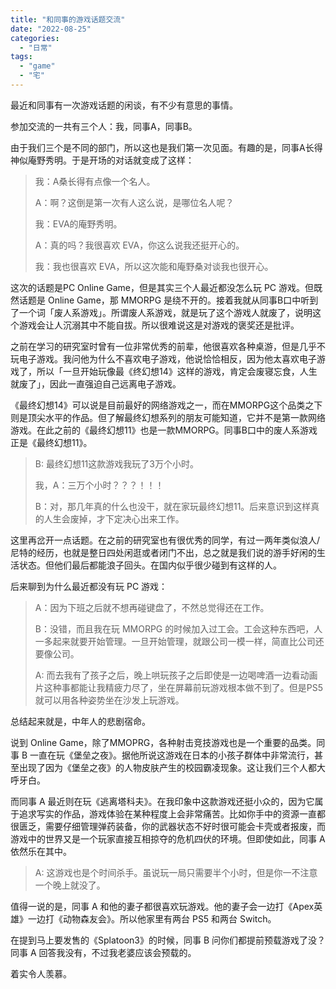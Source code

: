 ```yaml
---
title: "和同事的游戏话题交流"
date: "2022-08-25"
categories: 
  - "日常"
tags: 
  - "game"
  - "宅"
---
```


最近和同事有一次游戏话题的闲谈，有不少有意思的事情。

参加交流的一共有三个人：我，同事A，同事B。

由于我们三个是不同的部门，所以这也是我们第一次见面。有趣的是，同事A长得神似庵野秀明。于是开场的对话就变成了这样：

> 我：A桑长得有点像一个名人。
> 
> A：啊？这倒是第一次有人这么说，是哪位名人呢？
> 
> 我：EVA的庵野秀明。
> 
> A：真的吗？我很喜欢 EVA，你这么说我还挺开心的。
> 
> 我：我也很喜欢 EVA，所以这次能和庵野桑对谈我也很开心。

这次的话题是PC Online Game，但是其实三个人最近都没怎么玩 PC 游戏。但既然话题是 Online Game，那 MMORPG 是绕不开的。接着我就从同事B口中听到了一个词「废人系游戏」。所谓废人系游戏，就是玩了这个游戏人就废了，说明这个游戏会让人沉溺其中不能自拔。所以很难说这是对游戏的褒奖还是批评。

之前在学习的研究室时曾有一位非常优秀的前辈，他很喜欢各种桌游，但是几乎不玩电子游戏。我问他为什么不喜欢电子游戏，他说恰恰相反，因为他太喜欢电子游戏了，所以「一旦开始玩像最《终幻想14》这样的游戏，肯定会废寝忘食，人生就废了」，因此一直强迫自己远离电子游戏。

《最终幻想14》可以说是目前最好的网络游戏之一，而在MMORPG这个品类之下则是顶尖水平的作品。但了解最终幻想系列的朋友可能知道，它并不是第一款网络游戏。在此之前的《最终幻想11》也是一款MMORPG。同事B口中的废人系游戏正是《最终幻想11》。

> B: 最终幻想11这款游戏我玩了3万个小时。
> 
> 我，A：三万个小时？？？！！！
> 
> B：对，那几年真的什么也没干，就在家玩最终幻想11。后来意识到这样真的人生会废掉，才下定决心出来工作。

这里再岔开一点话题。在之前的研究室也有很优秀的同学，有过一两年类似浪人/尼特的经历，也就是整日四处闲逛或者闭门不出，总之就是我们说的游手好闲的生活状态。但他们最后都能浪子回头。在国内似乎很少碰到有这样的人。

后来聊到为什么最近都没有玩 PC 游戏：

> A：因为下班之后就不想再碰键盘了，不然总觉得还在工作。
> 
> B：没错，而且我在玩 MMORPG 的时候加入过工会。工会这种东西吧，人一多起来就要开始管理。一旦开始管理，就跟公司一模一样，简直比公司还要像公司。
> 
> A: 而去我有了孩子之后，晚上哄玩孩子之后即使是一边喝啤酒一边看动画片这种事都能让我精疲力尽了，坐在屏幕前玩游戏根本做不到了。但是PS5就可以用各种姿势坐在沙发上玩游戏。

总结起来就是，中年人的悲剧宿命。

说到 Online Game，除了MMOPRG，各种射击竞技游戏也是一个重要的品类。同事 B 一直在玩《堡垒之夜》。据他所说这游戏在日本的小孩子群体中非常流行，甚至出现了因为《堡垒之夜》的人物皮肤产生的校园霸凌现象。这让我们三个人都大呼牙白。

而同事 A 最近则在玩《逃离塔科夫》。在我印象中这款游戏还挺小众的，因为它属于追求写实的作品，游戏体验在某种程度上会非常痛苦。比如你手中的资源一直都很匮乏，需要仔细管理弹药装备，你的武器状态不好时很可能会卡壳或者报废，而游戏中的世界又是一个玩家直接互相掠夺的危机四伏的环境。但即使如此，同事 A 依然乐在其中。

> A: 这游戏也是个时间杀手。虽说玩一局只需要半个小时，但是你一不注意一个晚上就没了。

值得一说的是，同事 A 和他的妻子都很喜欢玩游戏。他的妻子会一边打《Apex英雄》一边打《动物森友会》。所以他家里有两台 PS5 和两台 Switch。

在提到马上要发售的《Splatoon3》的时候，同事 B 问你们都提前预载游戏了没？同事 A 回答我没有，不过我老婆应该会预载的。

着实令人羡慕。
